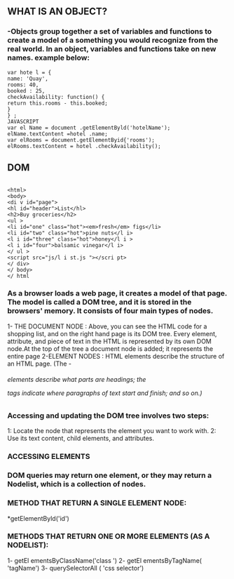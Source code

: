 ##  WHAT IS AN OBJECT?
### -Objects group together a set of variables and functions to create a model of a something you would recognize from the real world. In an object, variables and functions take on new names. example below:

```
var hote l = { 
name: 'Quay', 
rooms: 40, 
booked : 25, 
checkAvailability: function() { 
return this.rooms - this.booked; 
} 
} ; 
JAVASCRIPT 
var el Name = document .getElementByld('hotelName'); 
elName.textContent =hotel .name; 
var elRooms = document.getElementByid{'rooms'); 
elRooms.textContent = hotel .checkAvailability(); 
```
## DOM 
```

<html> 
<body> 
<di v id="page"> 
<hl id="header">List</hl> 
<h2>Buy groceries</h2> 
<ul > 
<li id="one" class="hot"><em>fresh</em> figs</li> 
<li id="two" class="hot">pine nuts</l i> 
<l i id="three" class="hot">honey</l i > 
<l i id="four">balsamic vinegar</l i> 
</ ul > 
<script src="js/l i st.js "></scri pt> 
</ div> 
</ body> 
</ html 

```
### As a browser loads a web page, it creates a model of that page. The model is called a DOM tree, and it is stored in the browsers' memory. It consists of four main types of nodes. 
1- THE DOCUMENT NODE : Above, you can see the HTML code for a shopping list, and on the right hand page is its DOM tree. Every element, attribute, and piece of text in the HTML is represented by its own DOM node.At the top of the tree a document node is added; it represents the entire page 
2-ELEMENT NODES : HTML elements describe the structure of an HTML page. (The <h l > - <h6> elements describe what parts are headings; the <p> tags indicate where paragraphs of text start and finish; and so on.)
### Accessing and updating the DOM tree involves two steps: 
1: Locate the node that represents the element you want to work with. 
2: Use its text content, child elements, and attributes. 
### ACCESSING ELEMENTS
### DOM queries may return one element, or they may return a Nodelist, which is a collection of nodes.
### METHOD THAT RETURN A SINGLE ELEMENT NODE:
*getElementByld('id')
### METHODS THAT RETURN ONE OR MORE ELEMENTS (AS A NODELIST): 
1- getEl ementsByClassName('class ')
2- getEl ementsByTagName( 'tagName')
3- querySelectorAll ( 'css selector')




